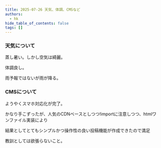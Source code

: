 ```yaml
---
title: 2025-07-26 天気、体調、CMSなど
authors:
  - hk
hide_table_of_contents: false
tags: []
---
```

### 天気について

蒸し暑い。しかし空気は綺麗。

体調良し。

雨予報ではないが雨が降る。

<!-- truncate -->

### CMSについて

ようやくスマホ対応化が完了。

かなり手こずったが、人気のCDNベースとしつつ!importに注意しつつ、htmlワンファイル実装により

結果としてとてもシンプルかつ操作性の良い投稿機能が作成できたので満足

教訓としては欲張らないこと。
